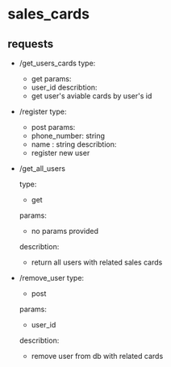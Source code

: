 # sales_cards
##  requests

* /get_users_cards
  type:
  - get
  params:
  - user_id
  describtion:
  - get user's aviable cards by user's id

* /register
  type:
  - post
  params:
  - phone_number: string
  - name : string
  describtion:
  - register new user

* /get_all_users
  
  type:
  - get
  
  params:
  - no params provided
  
  describtion:
  - return all users with related sales cards
  
* /remove_user
  type:
  - post
  
  params:
  - user_id
  
  describtion:
  - remove user from db with related cards
